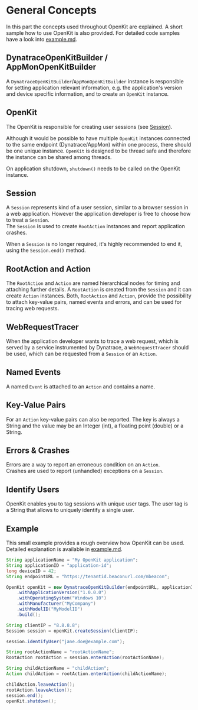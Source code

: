 # General Concepts

In this part the concepts used throughout OpenKit are explained. A short sample how to use OpenKit is
also provided. For detailed code samples have a look into [example.md][example].

## DynatraceOpenKitBuilder / AppMonOpenKitBuilder
A `DynatraceOpenKitBuilder`/`AppMonOpenKitBuilder` instance is responsible for setting 
application relevant information, e.g. the application's version and device specific information, and to create
an `OpenKit` instance.

## OpenKit

The OpenKit is responsible for creating user sessions (see [Session](#session)).
  
Although it would be possible to have multiple `OpenKit` instances connected to the same endpoint
(Dynatrace/AppMon) within one process, there should be one unique instance. `OpenKit` is designed to be
thread safe and therefore the instance can be shared among threads.  

On application shutdown, `shutdown()` needs to be called on the OpenKit instance.

## Session

A `Session` represents kind of a user session, similar to a browser session in a web application.
However the application developer is free to choose how to treat a `Session`.  
The `Session` is used to create `RootAction` instances and report application crashes.  

When a `Session` is no longer required, it's highly recommended to end it, using the `Session.end()` method. 

## RootAction and Action

The `RootAction` and `Action` are named hierarchical nodes for timing and attaching further details.
A `RootAction` is created from the `Session` and it can create `Action` instances. Both, `RootAction` and
`Action`, provide the possibility to attach key-value pairs, named events and errors, and can be used 
for tracing web requests.

## WebRequestTracer

When the application developer wants to trace a web request, which is served by a service 
instrumented by Dynatrace, a `WebRequestTracer` should be used, which can be
requested from a `Session` or an `Action`.  

## Named Events

A named `Event` is attached to an `Action` and contains a name.

## Key-Value Pairs

For an `Action` key-value pairs can also be reported. The key is always a String
and the value may be an Integer (int), a floating point (double) or a String.

## Errors & Crashes

Errors are a way to report an erroneous condition on an `Action`.  
Crashes are used to report (unhandled) exceptions on a `Session`.

## Identify Users

OpenKit enables you to tag sessions with unique user tags. The user tag is a String 
that allows to uniquely identify a single user.


## Example

This small example provides a rough overview how OpenKit can be used.  
Detailed explanation is available in [example.md][example].

```java
String applicationName = "My OpenKit application";
String applicationID = "application-id";
long deviceID = 42;
String endpointURL = "https://tenantid.beaconurl.com/mbeacon";

OpenKit openKit = new DynatraceOpenKitBuilder(endpointURL, applicationID, deviceID)
    .withApplicationVersion("1.0.0.0")
    .withOperatingSystem("Windows 10")
    .withManufacturer("MyCompany")
    .withModelID("MyModelID")
    .build();

String clientIP = "8.8.8.8";
Session session = openKit.createSession(clientIP);

session.identifyUser("jane.doe@example.com");

String rootActionName = "rootActionName";
RootAction rootAction = session.enterAction(rootActionName);

String childActionName = "childAction";
Action childAction = rootAction.enterAction(childActionName);

childAction.leaveAction();
rootAction.leaveAction();
session.end();
openKit.shutdown();
``` 

[example]: ./example.md
